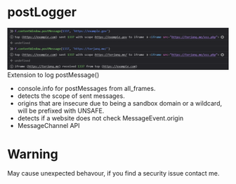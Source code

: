 # postLogger
![Extension icon](preview.png)
Extension to log postMessage()
- console.info for postMessages from all_frames.
- detects the scope of sent messages.
- origins that are insecure due to being a sandbox domain or a wildcard, will be prefixed with UNSAFE.
- detects if a website does not check MessageEvent.origin
- MessageChannel API


# Warning
May cause unexpected behavour, if you find a security issue contact me.
